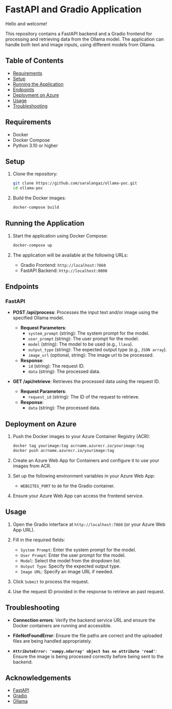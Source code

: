 # FastAPI and Gradio Application

Hello and welcome!

This repository contains a FastAPI backend and a Gradio frontend for processing and retrieving data from the Ollama model. The application can handle both text and image inputs, using different models from Ollama.

## Table of Contents

- [Requirements](#requirements)
- [Setup](#setup)
- [Running the Application](#running-the-application)
- [Endpoints](#endpoints)
- [Deployment on Azure](#deployment-on-azure)
- [Usage](#usage)
- [Troubleshooting](#troubleshooting)

## Requirements

- Docker
- Docker Compose
- Python 3.10 or higher

## Setup

1. Clone the repository:
    ```sh
    git clone https://github.com/saralangaz/ollama-poc.git
    cd ollama-poc
    ```

2. Build the Docker images:
    ```sh
    docker-compose build
    ```

## Running the Application

1. Start the application using Docker Compose:
    ```sh
    docker-compose up
    ```

2. The application will be available at the following URLs:
    - Gradio Frontend: `http://localhost:7860`
    - FastAPI Backend: `http://localhost:8000`

## Endpoints

### FastAPI

- **POST /api/process**: Processes the input text and/or image using the specified Ollama model.
    - **Request Parameters**:
        - `system_prompt` (string): The system prompt for the model.
        - `user_prompt` (string): The user prompt for the model.
        - `model` (string): The model to be used (e.g., `llava`).
        - `output_type` (string): The expected output type (e.g., `JSON array`).
        - `image_url` (optional, string): The image url to be processed.
    - **Response**:
        - `id` (string): The request ID.
        - `data` (string): The processed data.

- **GET /api/retrieve**: Retrieves the processed data using the request ID.
    - **Request Parameters**:
        - `request_id` (string): The ID of the request to retrieve.
    - **Response**:
        - `data` (string): The processed data.

## Deployment on Azure

1. Push the Docker images to your Azure Container Registry (ACR):
    ```sh
    docker tag yourimage:tag acrname.azurecr.io/yourimage:tag
    docker push acrname.azurecr.io/yourimage:tag
    ```

2. Create an Azure Web App for Containers and configure it to use your images from ACR.

3. Set up the following environment variables in your Azure Web App:
    - `WEBSITES_PORT` to `80` for the Gradio container.

4. Ensure your Azure Web App can access the frontend service.

## Usage

1. Open the Gradio interface at `http://localhost:7860` (or your Azure Web App URL).

2. Fill in the required fields:
    - `System Prompt`: Enter the system prompt for the model.
    - `User Prompt`: Enter the user prompt for the model.
    - `Model`: Select the model from the dropdown list.
    - `Output Type`: Specify the expected output type.
    - `Image URL`: Specify an image URL if needed.

3. Click `Submit` to process the request.

4. Use the request ID provided in the response to retrieve an past request.

## Troubleshooting

- **Connection errors**:
  Verify the backend service URL and ensure the Docker containers are running and accessible.

- **FileNotFoundError**:
  Ensure the file paths are correct and the uploaded files are being handled appropriately.

- **`AttributeError: 'numpy.ndarray' object has no attribute 'read'`**:
  Ensure the image is being processed correctly before being sent to the backend.

## Acknowledgements

- [FastAPI](https://fastapi.tiangolo.com/)
- [Gradio](https://gradio.app/)
- [Ollama](https://ollama.com/)
